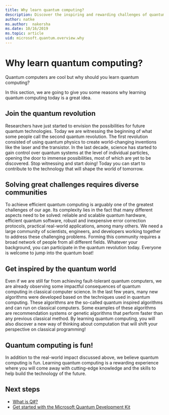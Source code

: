 ```yaml
---
title: Why learn quantum computing?
description: Discover the inspiring and rewarding challenges of quantum computing. 
author: natke
ms.author:  nakersha
ms.date: 10/16/2019
ms.topic: article
uid: microsoft.quantum.overview.why
---
```


# Why learn quantum computing?

Quantum computers are cool but why should you learn quantum computing?

In this section, we are going to give you some reasons why learning quantum computing today is a great idea.

## Join the quantum revolution

Researchers have just started to envision the possibilities for future quantum technologies. Today we are witnessing the beginning of what some people call the second quantum revolution. The first revolution consisted of using quantum physics to create world-changing inventions like the laser and the transistor. In the last decade, science has started to gain control over quantum systems at the level of individual particles, opening the door to immense possibilities, most of which are yet to be discovered. Stop witnessing and start doing! Today you can start to contribute to the technology that will shape the world of tomorrow.

## Solving great challenges requires diverse communities

To achieve efficient quantum computing is arguably one of the greatest challenges of our age. Its complexity lies in the fact that many different aspects need to be solved: reliable and scalable quantum hardware, efficient quantum software, robust and inexpensive error correction protocols, practical real-world applications, among many others. We need a large community of scientists, engineers, and developers working together to address these challenging problems. Forming this community requires a broad network of people from all different fields. Whatever your background, you can participate in the quantum revolution today. Everyone is welcome to jump into the quantum boat!

## Get inspired by the quantum world

Even if we are still far from achieving fault-tolerant quantum computers, we are already observing some impactful consequences of quantum computing in classical computer science. In the last few years, many new algorithms were developed based on the techniques used in quantum computing. These algorithms are the so-called quantum inspired algorithms and can run on classical computers. Some examples of these algorithms are recommendation systems or genetic algorithms that perform faster than any previous classical method. By learning quantum computing, you will also discover a new way of thinking about computation that will shift your perspective on classical programming!

## Quantum computing is fun!

In addition to the real-world impact discussed above, we believe quantum computing is fun. Learning quantum computing is a rewarding experience where you will come away with cutting-edge knowledge and the skills to help build the technology of the future.

## Next steps

* [What is Q#?](xref:microsoft.quantum.overview.qsharp)
* [Get started with the Microsoft Quantum Development Kit](xref:microsoft.quantum.welcome)
